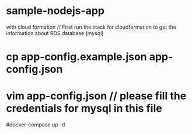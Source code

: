 # sample-nodejs-app
with cloud formation
// First run the stack for cloudformation to get the information about RDS database (mysql)

# cp app-config.example.json  app-config.json

# vim app-config.json   // please fill the credentials for mysql in this file 


#docker-compose up -d 

